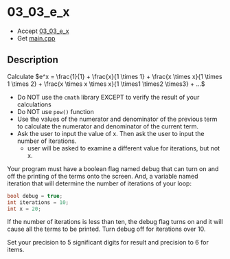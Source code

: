 # 03_03_e_x

- Accept [03_03_e_x](https://classroom.github.com/a/_UtzzqqV)
- Get [main.cpp](main.cpp)

## Description

Calculate $e^x = \frac{1}{1} + \frac{x}{1 \times 1} + \frac{x \times x}{1 \times 1 \times 2} + \frac{x \times x \times x}{1 \times1 \times2 \times3} + ...$

- Do NOT use the `cmath` library EXCEPT to verify the result of your calculations
- Do NOT use `pow()` function
- Use the values of the numerator and denominator of the previous term to calculate the numerator and denominator of the current term.
- Ask the user to input the value of x. Then ask the user to input the number of iterations.
    - user will be asked to examine a different value for iterations, but not x.


Your program must have a boolean flag named debug that can turn on and off the printing of the terms onto the screen. And, a variable named iteration that will determine the number of iterations of your loop: 

```c++
bool debug = true;
int iterations = 10;
int x = 20;
```

If the number of iterations is less than ten, the debug flag turns on and it will cause all the terms to be printed. Turn debug off for iterations over 10.

Set your precision to 5 significant digits for result and precision to 6 for items.
